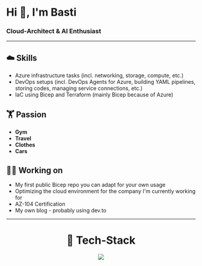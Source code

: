 # Hi 👋, I'm Basti

### Cloud-Architect & AI Enthusiast
---

## ☁️ Skills
- Azure infrastructure tasks (incl. networking, storage, compute, etc.)
- DevOps setups (incl. DevOps Agents for Azure, building YAML pipelines, storing codes, managing service connections, etc.)
- IaC using Bicep and Terraform (mainly Bicep because of Azure)


## 🏋️ Passion
- **Gym**
- **Travel**
- **Clothes**
- **Cars**

## 🧑‍💻 Working on
- My first public Bicep repo you can adapt for your own usage
- Optimizing the cloud environment for the company I'm currently working for
- AZ-104 Certification
- My own blog - probably using dev.to
---

<div align="center">

# 📡 Tech-Stack

  <a href="https://skillicons.dev">
    <img src="https://skillicons.dev/icons?i=azure,terraform,devto&perline=3" />
  </a>
  
</div>
